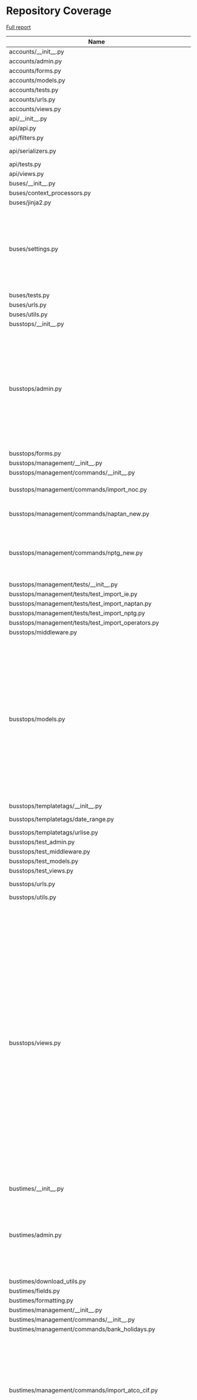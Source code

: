 # Repository Coverage

[Full report](https://htmlpreview.github.io/?https://github.com/jclgoodwin/bustimes.org/blob/python-coverage-comment-action-data/htmlcov/index.html)

| Name                                                            |    Stmts |     Miss |   Cover |   Missing |
|---------------------------------------------------------------- | -------: | -------: | ------: | --------: |
| accounts/\_\_init\_\_.py                                        |        0 |        0 |    100% |           |
| accounts/admin.py                                               |       41 |        0 |    100% |           |
| accounts/forms.py                                               |       50 |        0 |    100% |           |
| accounts/models.py                                              |       25 |        0 |    100% |           |
| accounts/tests.py                                               |      103 |        0 |    100% |           |
| accounts/urls.py                                                |        4 |        0 |    100% |           |
| accounts/views.py                                               |       62 |        1 |     98% |       110 |
| api/\_\_init\_\_.py                                             |        0 |        0 |    100% |           |
| api/api.py                                                      |       11 |        0 |    100% |           |
| api/filters.py                                                  |       63 |        5 |     92% |     55-59 |
| api/serializers.py                                              |      111 |        4 |     96% |   220-223 |
| api/tests.py                                                    |        9 |        0 |    100% |           |
| api/views.py                                                    |       94 |        0 |    100% |           |
| buses/\_\_init\_\_.py                                           |        0 |        0 |    100% |           |
| buses/context\_processors.py                                    |        5 |        0 |    100% |           |
| buses/jinja2.py                                                 |       36 |        2 |     94% |    40, 61 |
| buses/settings.py                                               |      123 |       31 |     75% |95-104, 121, 140-148, 204, 223-231, 248-264, 316 |
| buses/tests.py                                                  |        5 |        0 |    100% |           |
| buses/urls.py                                                   |        5 |        0 |    100% |           |
| buses/utils.py                                                  |       23 |        4 |     83% |     34-37 |
| busstops/\_\_init\_\_.py                                        |        0 |        0 |    100% |           |
| busstops/admin.py                                               |      318 |       16 |     95% |103-109, 184, 243-251, 333-334, 380, 455, 459, 508, 542, 586, 590, 614, 618 |
| busstops/forms.py                                               |       46 |        0 |    100% |           |
| busstops/management/\_\_init\_\_.py                             |        0 |        0 |    100% |           |
| busstops/management/commands/\_\_init\_\_.py                    |        0 |        0 |    100% |           |
| busstops/management/commands/import\_noc.py                     |      125 |        3 |     98% |155, 179, 238 |
| busstops/management/commands/naptan\_new.py                     |      151 |        3 |     98% |145, 213, 258 |
| busstops/management/commands/nptg\_new.py                       |       94 |        7 |     93% |148, 158, 163, 169-170, 172-173 |
| busstops/management/tests/\_\_init\_\_.py                       |        0 |        0 |    100% |           |
| busstops/management/tests/test\_import\_ie.py                   |       63 |        0 |    100% |           |
| busstops/management/tests/test\_import\_naptan.py               |       67 |        0 |    100% |           |
| busstops/management/tests/test\_import\_nptg.py                 |       31 |        0 |    100% |           |
| busstops/management/tests/test\_import\_operators.py            |       64 |        0 |    100% |           |
| busstops/middleware.py                                          |       28 |        7 |     75% |     29-43 |
| busstops/models.py                                              |      627 |       24 |     96% |275, 321, 423, 460, 510, 536, 626, 665, 759, 823, 865-869, 874, 885, 904-905, 973, 985-989, 1089, 1104, 1141 |
| busstops/templatetags/\_\_init\_\_.py                           |        0 |        0 |    100% |           |
| busstops/templatetags/date\_range.py                            |       25 |        3 |     88% | 9, 22, 28 |
| busstops/templatetags/urlise.py                                 |       16 |        0 |    100% |           |
| busstops/test\_admin.py                                         |       52 |        0 |    100% |           |
| busstops/test\_middleware.py                                    |       10 |        0 |    100% |           |
| busstops/test\_models.py                                        |      143 |        0 |    100% |           |
| busstops/test\_views.py                                         |      270 |        0 |    100% |           |
| busstops/urls.py                                                |       20 |        2 |     90% |   136-138 |
| busstops/utils.py                                               |       11 |        0 |    100% |           |
| busstops/views.py                                               |      637 |       49 |     92% |121, 162-171, 478, 504, 543, 729, 747, 811-814, 816, 949-954, 967, 1044, 1072-1073, 1078-1079, 1087-1096, 1247, 1268, 1270, 1296-1300, 1349, 1422, 1452-1453, 1456-1460, 1612, 1624-1625, 1630, 1642-1643 |
| bustimes/\_\_init\_\_.py                                        |        0 |        0 |    100% |           |
| bustimes/admin.py                                               |      113 |       15 |     87% |64, 67-68, 74, 77-78, 81-82, 139-143, 166, 174, 187, 190, 201 |
| bustimes/download\_utils.py                                     |       32 |        0 |    100% |           |
| bustimes/fields.py                                              |       31 |        1 |     97% |        12 |
| bustimes/formatting.py                                          |       19 |        0 |    100% |           |
| bustimes/management/\_\_init\_\_.py                             |        0 |        0 |    100% |           |
| bustimes/management/commands/\_\_init\_\_.py                    |        0 |        0 |    100% |           |
| bustimes/management/commands/bank\_holidays.py                  |       52 |        1 |     98% |       102 |
| bustimes/management/commands/import\_atco\_cif.py               |      235 |       25 |     89% |28-35, 40, 43-44, 71, 203, 205, 208, 210, 218, 224, 288, 321-326, 366-367, 434 |
| bustimes/management/commands/import\_bod\_timetables.py         |      271 |       25 |     91% |48, 97, 101, 104-107, 112, 117-118, 139, 167, 177, 189-190, 257, 267-271, 287-289, 312, 328-329, 345 |
| bustimes/management/commands/import\_gtfs.py                    |      239 |       23 |     90% |78, 82, 132-133, 145, 152, 224, 226, 286-287, 289-290, 326-327, 333-334, 338-341, 349-351, 420 |
| bustimes/management/commands/import\_gtfs\_ember.py             |      103 |        6 |     94% |66-67, 82, 125, 130, 166 |
| bustimes/management/commands/import\_gtfs\_flixbus.py           |      144 |        3 |     98% |75, 142, 208 |
| bustimes/management/commands/import\_ni.py                      |       31 |        0 |    100% |           |
| bustimes/management/commands/import\_passenger.py               |      116 |       34 |     71% |51-54, 56-58, 102, 112-116, 142-179 |
| bustimes/management/commands/import\_tnds.py                    |       43 |        0 |    100% |           |
| bustimes/management/commands/import\_transxchange.py            |      779 |       76 |     90% |84, 96, 142-143, 291, 374-388, 417, 542, 584-585, 622-623, 625-626, 649-650, 660, 668-669, 729, 740, 776, 802, 806-808, 862-866, 927, 931, 933, 946-951, 988-989, 1000, 1018, 1026, 1028-1031, 1054, 1081, 1120, 1151-1152, 1179-1181, 1188, 1193-1194, 1205, 1210, 1223, 1248, 1282-1283, 1319-1320, 1389 |
| bustimes/management/tests/\_\_init\_\_.py                       |        0 |        0 |    100% |           |
| bustimes/management/tests/test\_bank\_holidays.py               |       20 |        0 |    100% |           |
| bustimes/management/tests/test\_import\_atco\_cif.py            |       70 |        0 |    100% |           |
| bustimes/management/tests/test\_import\_bod.py                  |      242 |        0 |    100% |           |
| bustimes/management/tests/test\_import\_gtfs.py                 |      103 |        0 |    100% |           |
| bustimes/management/tests/test\_import\_gtfs\_ember\_flixbus.py |       78 |        0 |    100% |           |
| bustimes/management/tests/test\_import\_ni.py                   |       21 |        0 |    100% |           |
| bustimes/management/tests/test\_import\_passenger.py            |       23 |        0 |    100% |           |
| bustimes/management/tests/test\_import\_transxchange.py         |      742 |        0 |    100% |           |
| bustimes/management/tests/test\_tnds.py                         |       19 |        0 |    100% |           |
| bustimes/models.py                                              |      340 |        8 |     98% |111, 372, 375, 404, 449-452, 484 |
| bustimes/test\_get\_trip.py                                     |       31 |        0 |    100% |           |
| bustimes/tests.py                                               |      132 |        0 |    100% |           |
| bustimes/timetables.py                                          |      637 |       53 |     92% |102-115, 144, 226-237, 268-269, 329, 341-344, 356, 370-375, 389, 408, 483, 486, 502-505, 507, 534, 643-658, 744-745, 816, 962-964 |
| bustimes/urls.py                                                |        3 |        0 |    100% |           |
| bustimes/utils.py                                               |      186 |       10 |     95% |217, 243-245, 265-266, 335, 352-353, 401 |
| bustimes/views.py                                               |      369 |       75 |     80% |162-176, 185-187, 195-204, 206-214, 221, 243, 333, 342, 378, 384, 464, 554, 578-580, 597, 601-629, 657-668, 677-683 |
| departures/\_\_init\_\_.py                                      |        0 |        0 |    100% |           |
| departures/avl.py                                               |       12 |        1 |     92% |        14 |
| departures/gtfsr.py                                             |       91 |        2 |     98% |   91, 111 |
| departures/live.py                                              |      134 |       14 |     90% |44, 59, 61, 63, 80-85, 146, 157, 169, 183 |
| departures/sources.py                                           |      223 |       34 |     85% |34, 58, 63, 67, 100, 116, 126, 129-131, 141-148, 153-154, 168-169, 177-178, 245, 326, 343, 416, 420-421, 427-428, 431, 439 |
| departures/test\_gtfsr\_trip\_updates.py                        |       45 |        0 |    100% |           |
| departures/test\_gtfsr\_vehicle\_positions.py                   |       33 |        0 |    100% |           |
| departures/test\_live.py                                        |      111 |        0 |    100% |           |
| disruptions/\_\_init\_\_.py                                     |        0 |        0 |    100% |           |
| disruptions/admin.py                                            |       33 |        1 |     97% |        69 |
| disruptions/models.py                                           |       86 |        6 |     93% |47, 76, 100, 108, 118, 146 |
| disruptions/siri\_sx.py                                         |      122 |       14 |     89% |58, 78, 90-93, 104-105, 136, 146-150 |
| disruptions/test\_siri\_sx.py                                   |       48 |        0 |    100% |           |
| disruptions/test\_tfl\_disruptions.py                           |       34 |        0 |    100% |           |
| disruptions/tests.py                                            |       16 |        0 |    100% |           |
| disruptions/tfl\_disruptions.py                                 |       91 |        2 |     98% |    49, 85 |
| disruptions/urls.py                                             |        3 |        0 |    100% |           |
| disruptions/views.py                                            |       23 |        0 |    100% |           |
| fares/\_\_init\_\_.py                                           |        0 |        0 |    100% |           |
| fares/admin.py                                                  |       37 |        2 |     95% |    26, 29 |
| fares/forms.py                                                  |       26 |        3 |     88% | 18, 41-42 |
| fares/management/commands/\_\_init\_\_.py                       |        0 |        0 |    100% |           |
| fares/management/commands/import\_netex\_fares.py               |      353 |       59 |     83% |28, 69-70, 121, 128-130, 223-224, 323, 367-368, 449, 528-535, 555, 564-565, 583-588, 595-632, 652-653, 663-664, 670-679 |
| fares/management/commands/mytrip\_ticketing.py                  |       38 |        3 |     92% | 15, 44-45 |
| fares/models.py                                                 |      176 |        8 |     95% |60, 142, 217, 222, 245-246, 250-251 |
| fares/mytrip.py                                                 |       53 |        4 |     92% |35, 49-50, 73 |
| fares/test\_mytrip.py                                           |       40 |        0 |    100% |           |
| fares/tests.py                                                  |       79 |        0 |    100% |           |
| fares/urls.py                                                   |        3 |        0 |    100% |           |
| fares/views.py                                                  |       44 |        0 |    100% |           |
| manage.py                                                       |        6 |        0 |    100% |           |
| transxchange/\_\_init\_\_.py                                    |        0 |        0 |    100% |           |
| transxchange/test\_txc.py                                       |       23 |        0 |    100% |           |
| transxchange/txc.py                                             |      482 |       18 |     96% |54, 125, 172, 232, 260, 306-313, 380, 382, 426, 447, 509, 542-543, 698, 729 |
| vehicles/\_\_init\_\_.py                                        |        0 |        0 |    100% |           |
| vehicles/admin.py                                               |      249 |       34 |     86% |32, 60, 87, 89, 182-183, 192, 205-206, 222, 251, 254, 277, 283, 285, 287, 290, 319, 335, 341, 404-419, 432, 445, 462, 505-507 |
| vehicles/apps.py                                                |        6 |        0 |    100% |           |
| vehicles/context\_processors.py                                 |       14 |        0 |    100% |           |
| vehicles/fields.py                                              |       23 |        0 |    100% |           |
| vehicles/filters.py                                             |       20 |        0 |    100% |           |
| vehicles/form\_fields.py                                        |       15 |        0 |    100% |           |
| vehicles/forms.py                                               |       94 |        3 |     97% |130, 168, 206 |
| vehicles/management/\_\_init\_\_.py                             |        0 |        0 |    100% |           |
| vehicles/management/commands/\_\_init\_\_.py                    |        0 |        0 |    100% |           |
| vehicles/management/commands/import\_bod\_avl.py                |      449 |       55 |     88% |56, 133, 149, 159-160, 203-206, 209-212, 255, 271, 286-287, 309-327, 378, 380, 386, 417, 423, 438-439, 483-496, 524, 537-538, 557, 586, 616, 734, 809, 813 |
| vehicles/management/commands/import\_bushub.py                  |       72 |       14 |     81% |16-17, 21-22, 25-26, 37, 40, 56-57, 66, 76, 95, 103 |
| vehicles/management/commands/import\_edinburgh.py               |       72 |        4 |     94% |83, 87-90, 97 |
| vehicles/management/commands/import\_gtfsr\_ember.py            |       87 |        6 |     93% |81-82, 105-107, 123 |
| vehicles/management/commands/import\_gtfsr\_ie.py               |      105 |        6 |     94% |83, 110, 157, 166, 173, 177 |
| vehicles/management/commands/import\_live\_jersey.py            |       35 |        0 |    100% |           |
| vehicles/management/commands/import\_nx.py                      |      140 |       30 |     79% |47, 91, 108-110, 112-113, 116-117, 130, 138-145, 149-152, 168-171, 174, 186-187, 197, 208 |
| vehicles/management/commands/import\_polar.py                   |       75 |       25 |     67% |13-14, 25, 28, 33-39, 45-47, 51, 61-62, 65, 79-82, 85, 98, 105 |
| vehicles/management/commands/import\_stagecoach\_avl.py         |       94 |       15 |     84% |105, 116-127, 155, 162, 167-168, 179-185, 207-215 |
| vehicles/management/commands/signalr.py                         |       74 |        5 |     93% |59, 76-78, 93 |
| vehicles/management/commands/siri\_vm\_subscribe.py             |       26 |        7 |     73% |     27-55 |
| vehicles/management/import\_live\_vehicles.py                   |      283 |       58 |     80% |38, 51-67, 121, 130, 136-138, 162, 177, 181, 190-193, 202, 215, 223, 228, 232-233, 235-236, 241-242, 256-262, 294-295, 336, 339-340, 354-355, 370-371, 375, 398-399, 406-410, 427, 437-439 |
| vehicles/management/tests/\_\_init\_\_.py                       |        0 |        0 |    100% |           |
| vehicles/management/tests/test\_bod\_avl.py                     |      294 |        0 |    100% |           |
| vehicles/management/tests/test\_bushub.py                       |       48 |        0 |    100% |           |
| vehicles/management/tests/test\_edinburgh.py                    |       51 |        0 |    100% |           |
| vehicles/management/tests/test\_import\_live\_jersey.py         |       31 |        0 |    100% |           |
| vehicles/management/tests/test\_import\_nx.py                   |       43 |        0 |    100% |           |
| vehicles/management/tests/test\_polar.py                        |       33 |        0 |    100% |           |
| vehicles/management/tests/test\_signalr.py                      |       22 |        0 |    100% |           |
| vehicles/management/tests/test\_siri\_post.py                   |       40 |        0 |    100% |           |
| vehicles/management/tests/test\_stagecoach\_avl.py              |       33 |        0 |    100% |           |
| vehicles/management/tests/test\_stats.py                        |       24 |        0 |    100% |           |
| vehicles/models.py                                              |      497 |       37 |     93% |75, 191, 216, 282, 301, 307, 379, 385, 436, 457, 572-573, 586, 594, 611-613, 621-622, 625-626, 631-632, 657, 678-682, 713, 720-723, 765, 778, 787, 798 |
| vehicles/rtpi.py                                                |       76 |        1 |     99% |        28 |
| vehicles/signals.py                                             |       11 |        0 |    100% |           |
| vehicles/tasks.py                                               |      132 |       20 |     85% |80, 85, 95, 102-105, 108, 110, 119, 132, 136-137, 155, 169, 182-183, 237-238, 241 |
| vehicles/test\_models.py                                        |       62 |        0 |    100% |           |
| vehicles/test\_schedule\_adherence.py                           |       75 |        0 |    100% |           |
| vehicles/tests.py                                               |      435 |        0 |    100% |           |
| vehicles/time\_aware\_polyline.py                               |       56 |       28 |     50% |18, 36, 49, 54, 57, 87-98, 106-120 |
| vehicles/urls.py                                                |        4 |        0 |    100% |           |
| vehicles/utils.py                                               |      128 |        6 |     95% |41-42, 155, 167-168, 172 |
| vehicles/views.py                                               |      579 |       55 |     91% |344-345, 396, 423, 438-439, 458-459, 472, 490-491, 537, 555-556, 558, 563, 579-580, 598-617, 695-696, 703, 717, 825, 827, 829, 834, 879-880, 892-894, 981, 984-985, 995, 1011-1016, 1057-1058, 1104, 1172-1210 |
| vosa/\_\_init\_\_.py                                            |        0 |        0 |    100% |           |
| vosa/admin.py                                                   |       36 |        0 |    100% |           |
| vosa/management/commands/\_\_init\_\_.py                        |        0 |        0 |    100% |           |
| vosa/management/commands/import\_vosa.py                        |      162 |        3 |     98% |25-26, 206 |
| vosa/models.py                                                  |       75 |        0 |    100% |           |
| vosa/tests.py                                                   |       60 |        0 |    100% |           |
| vosa/urls.py                                                    |        3 |        0 |    100% |           |
| vosa/views.py                                                   |       57 |        0 |    100% |           |
|                                                       **TOTAL** | **16257** | **1099** | **93%** |           |


## Setup coverage badge

Below are examples of the badges you can use in your main branch `README` file.

### Direct image

[![Coverage badge](https://raw.githubusercontent.com/jclgoodwin/bustimes.org/python-coverage-comment-action-data/badge.svg)](https://htmlpreview.github.io/?https://github.com/jclgoodwin/bustimes.org/blob/python-coverage-comment-action-data/htmlcov/index.html)

This is the one to use if your repository is private or if you don't want to customize anything.

### [Shields.io](https://shields.io) Json Endpoint

[![Coverage badge](https://img.shields.io/endpoint?url=https://raw.githubusercontent.com/jclgoodwin/bustimes.org/python-coverage-comment-action-data/endpoint.json)](https://htmlpreview.github.io/?https://github.com/jclgoodwin/bustimes.org/blob/python-coverage-comment-action-data/htmlcov/index.html)

Using this one will allow you to [customize](https://shields.io/endpoint) the look of your badge.
It won't work with private repositories. It won't be refreshed more than once per five minutes.

### [Shields.io](https://shields.io) Dynamic Badge

[![Coverage badge](https://img.shields.io/badge/dynamic/json?color=brightgreen&label=coverage&query=%24.message&url=https%3A%2F%2Fraw.githubusercontent.com%2Fjclgoodwin%2Fbustimes.org%2Fpython-coverage-comment-action-data%2Fendpoint.json)](https://htmlpreview.github.io/?https://github.com/jclgoodwin/bustimes.org/blob/python-coverage-comment-action-data/htmlcov/index.html)

This one will always be the same color. It won't work for private repos. I'm not even sure why we included it.

## What is that?

This branch is part of the
[python-coverage-comment-action](https://github.com/marketplace/actions/python-coverage-comment)
GitHub Action. All the files in this branch are automatically generated and may be
overwritten at any moment.